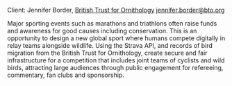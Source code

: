 Client: Jennifer Border, [British Trust for
Ornithology](British_Trust_for_Ornithology "wikilink")
<jennifer.border@bto.org>

Major sporting events such as marathons and triathlons often raise funds
and awareness for good causes including conservation. This is an
opportunity to design a new global sport where humans compete digitally
in relay teams alongside wildlife. Using the Strava API, and records of
bird migration from the British Trust for Ornithology, create secure and
fair infrastructure for a competition that includes joint teams of
cyclists and wild birds, attracting large audiences through public
engagement for refereeing, commentary, fan clubs and sponsorship.